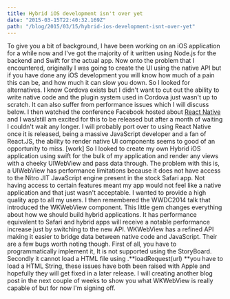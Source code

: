 ```yaml
---
title: Hybrid iOS development isn't over yet
date: "2015-03-15T22:40:32.169Z"
path: "/blog/2015/03/15/hybrid-ios-development-isnt-over-yet"
---
```


To give you a bit of background, I have been working on an iOS application for a while now and I've got the majority of it written using Node.js for the backend and Swift for the actual app. Now onto the problem that I encountered, originally I was going to create the UI using the native API but if you have done any iOS development you will know how much of a pain this can be, and how much it can slow you down. So I looked for alternatives. I know Cordova exists but I didn't want to cut out the ability to write native code and the plugin system used in Cordova just wasn't up to scratch. It can also suffer from performance issues which I will discuss below. I then watched the conference Facebook hosted about [React Native](https://code.facebook.com/videos/786462671439502/react-js-conf-2015-keynote-introducing-react-native-/) and I was/still am excited for this to be released but after a month of waiting I couldn't wait any longer. I will probably port over to using React Native once it is released, being a massive JavaScript developer and a fan of React.JS, the ability to render native UI components seems to good of an opportunity to miss. [work] So I looked to create my own Hybrid iOS application using swift for the bulk of my application and render any views with a cheeky UIWebView and pass data through. The problem with this is, a UIWebView has performance limitations because it does not have access to the Nitro JIT JavaScript engine present in the stock Safari app. Not having access to certain features meant my app would not feel like a native application and that just wasn't acceptable. I wanted to provide a high quality app to all my users. I then remembered the WWDC2014 talk that introduced the WKWebView component. This little gem changes everything about how we should build hybrid applications. It has performance equivalent to Safari and hybrid apps will receive a notable performance increase just by switching to the new API. WKWebView has a refined API making it easier to bridge data between native code and JavaScript. Their are a few bugs worth noting though. First of all, you have to programmatically implement it, It is not supported using the StoryBoard. Secondly it cannot load a HTML file using .**loadRequest(url) **you have to load a HTML String, these issues have both been raised with Apple and hopefully they will get fixed in a later release. I will creating another blog post in the next couple of weeks to show you what WKWebView is really capable of but for now I'm signing off.
